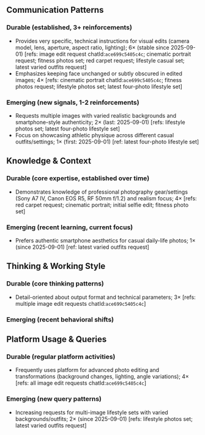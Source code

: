 ## Communication Patterns
### Durable (established, 3+ reinforcements)
- Provides very specific, technical instructions for visual edits (camera model, lens, aperture, aspect ratio, lighting); 6× (stable since 2025-09-01) [refs: image edit request chatId:`ace699c5405c4c`; cinematic portrait request; fitness photos set; red carpet request; lifestyle casual set; latest varied outfits request]
- Emphasizes keeping face unchanged or subtly obscured in edited images; 4× [refs: cinematic portrait chatId:`ace699c5405c4c`; fitness photos request; lifestyle photos set; latest four-photo lifestyle set]

### Emerging (new signals, 1-2 reinforcements)
- Requests multiple images with varied realistic backgrounds and smartphone-style authenticity; 2× (last: 2025-09-01) [refs: lifestyle photos set; latest four-photo lifestyle set]
- Focus on showcasing athletic physique across different casual outfits/settings; 1× (first: 2025-09-01) [ref: latest four-photo lifestyle set]

## Knowledge & Context
### Durable (core expertise, established over time)
- Demonstrates knowledge of professional photography gear/settings (Sony A7 IV, Canon EOS R5, RF 50mm f/1.2) and realism focus; 4× [refs: red carpet request; cinematic portrait; initial selfie edit; fitness photo set]

### Emerging (recent learning, current focus)
- Prefers authentic smartphone aesthetics for casual daily-life photos; 1× (since 2025-09-01) [ref: latest varied outfits request]

## Thinking & Working Style
### Durable (core thinking patterns)
- Detail-oriented about output format and technical parameters; 3× [refs: multiple image edit requests chatId:`ace699c5405c4c`]

### Emerging (recent behavioral shifts)

## Platform Usage & Queries
### Durable (regular platform activities)
- Frequently uses platform for advanced photo editing and transformations (background changes, lighting, angle variations); 4× [refs: all image edit requests chatId:`ace699c5405c4c`]

### Emerging (new query patterns)
- Increasing requests for multi-image lifestyle sets with varied backgrounds/outfits; 2× (since 2025-09-01) [refs: lifestyle photos set; latest varied outfits request]